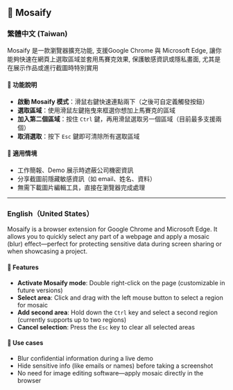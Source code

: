 ## 🧩 Mosaify

### 繁體中文 (Taiwan)

Mosaify 是一款瀏覽器擴充功能, 支援Google Chrome 與 Microsoft Edge, 讓你能夠快速在網頁上選取區域並套用馬賽克效果, 保護敏感資訊或隱私畫面, 尤其是在展示作品或進行截圖時特別實用

#### 📌 功能說明
- **啟動 Mosaify 模式**：滑鼠右鍵快速連點兩下（之後可自定義觸發按鈕）
- **選取區域**：使用滑鼠左鍵拖曳來框選你想加上馬賽克的區域
- **加入第二個區域**：按住 `Ctrl` 鍵，再用滑鼠選取另一個區域（目前最多支援兩個）
- **取消選取**：按下 `Esc` 鍵即可清除所有選取區域

#### 🧪 適用情境
- 工作簡報、Demo 展示時遮蔽公司機密資訊
- 分享截圖前隱藏敏感資訊（如 email、姓名、資料）
- 無需下載圖片編輯工具，直接在瀏覽器完成處理

---

### English（United States）

Mosaify is a browser extension for Google Chrome and Microsoft Edge. It allows you to quickly select any part of a webpage and apply a mosaic (blur) effect—perfect for protecting sensitive data during screen sharing or when showcasing a project.

#### 📌 Features
- **Activate Mosaify mode**: Double right-click on the page (customizable in future versions)
- **Select area**: Click and drag with the left mouse button to select a region for mosaic
- **Add second area**: Hold down the `Ctrl` key and select a second region (currently supports up to two regions)
- **Cancel selection**: Press the `Esc` key to clear all selected areas

#### 🧪 Use cases
- Blur confidential information during a live demo
- Hide sensitive info (like emails or names) before taking a screenshot
- No need for image editing software—apply mosaic directly in the browser


